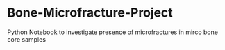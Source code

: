 # Bone-Microfracture-Project
Python Notebook to investigate presence of microfractures in mirco bone core samples
